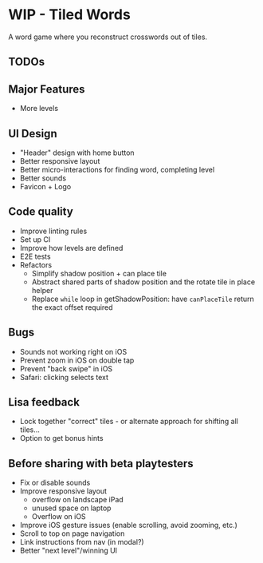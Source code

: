 # WIP - Tiled Words

A word game where you reconstruct crosswords out of tiles.

## TODOs

## Major Features

- More levels

## UI Design

- "Header" design with home button
- Better responsive layout
- Better micro-interactions for finding word, completing level
- Better sounds
- Favicon + Logo

## Code quality

- Improve linting rules
- Set up CI
- Improve how levels are defined
- E2E tests
- Refactors
  - Simplify shadow position + can place tile
  - Abstract shared parts of shadow position and the rotate tile in place helper
  - Replace `while` loop in getShadowPosition: have `canPlaceTile` return the exact offset required

## Bugs

- Sounds not working right on iOS
- Prevent zoom in iOS on double tap
- Prevent "back swipe" in iOS
- Safari: clicking selects text

## Lisa feedback

- Lock together "correct" tiles - or alternate approach for shifting all tiles...
- Option to get bonus hints

## Before sharing with beta playtesters

- Fix or disable sounds
- Improve responsive layout
  - overflow on landscape iPad
  - unused space on laptop
  - Overflow on iOS
- Improve iOS gesture issues (enable scrolling, avoid zooming, etc.)
- Scroll to top on page navigation
- Link instructions from nav (in modal?)
- Better "next level"/winning UI
